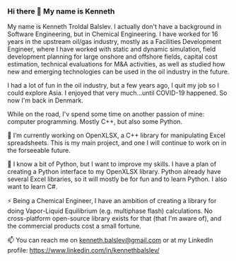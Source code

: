 ### Hi there 👋 My name is Kenneth

<!--
**troldal/troldal** is a ✨ _special_ ✨ repository because its `README.md` (this file) appears on your GitHub profile.

Here are some ideas to get you started:

- 🔭 I’m currently working on ...
- 🌱 I’m currently learning ...
- 👯 I’m looking to collaborate on ...
- 🤔 I’m looking for help with ...
- 💬 Ask me about ...
- 📫 How to reach me: ...
- 😄 Pronouns: ...
- ⚡ Fun fact: ...
-->

My name is Kenneth Troldal Balslev. I actually don't have a background in Software Engineering, but in Chemical Engineering. I have worked for 16 years in the upstream oil/gas industry, mostly as a Facilities Development Engineer, where I have worked with static and dynamic simulation, field development planning for large onshore and offshore fields, capital cost estimation, technical evaluations for M&A activities, as well as studied how new and emerging technologies can be used in the oil industry in the future.

I had a lot of fun in the oil industry, but a few years ago, I quit my job so I could explore Asia. I enjoyed that very much...until COVID-19 happened. So now I'm back in Denmark.

While on the road, I'v spend some time on another passion of mine: computer programming. Mostly C++, but also some Python.

🔭 I’m currently working on OpenXLSX, a C++ library for manipulating Excel spreadsheets. This is my main project, and one I will continue to work on in the forseeable future.

🌱 I know a bit of Python, but I want to improve my skills. I have a plan of creating a Python interface to my OpenXLSX library. Python already have several Excel libraries, so it will mostly be for fun and to learn Python. I also want to learn C#.

⚡ Being a Chemical Engineer, I have an ambition of creating a library for doing Vapor-Liquid Equilibrium (e.g. multiphase flash) calculations. No cross-platform open-source library exists for that (that I'm aware of), and the commercial products cost a small fortune. 

📫 You can reach me on kenneth.balslev@gmail.com or at my LinkedIn profile: https://www.linkedin.com/in/kennethbalslev/

